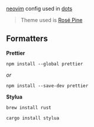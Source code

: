 [neovim](https://github.com/neovim/neovim) config used in [dots](https://github.com/mvllow/dots)

> Theme used is [Rosé Pine](https://github.com/rose-pine/neovim)

## Formatters

**Prettier**

`npm install --global prettier`

_or_

`npm install --save-dev prettier`

**Stylua**

`brew install rust`

`cargo install stylua`
